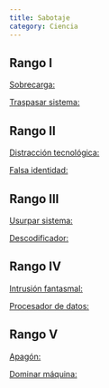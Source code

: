 ```yaml
---
title: Sabotaje
category: Ciencia
---
```


## Rango I

<u>Sobrecarga:</u> 



<u>Traspasar sistema:</u> 

## Rango II

<u>Distracción tecnológica:</u>

<u>Falsa identidad:</u> 

## Rango III

<u>Usurpar sistema:</u>

<u>Descodificador:</u>

## Rango IV

<u>Intrusión fantasmal:</u>

<u>Procesador de datos:</u>

## Rango V

<u>Apagón:</u>

<u>Dominar máquina:</u>
